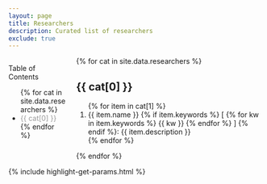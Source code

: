 ```yaml
---
layout: page
title: Researchers
description: Curated list of researchers
exclude: true
---
```



<div class="columns is-desktop">
    <div class="column is-2">
        <aside class="menu">
            <p class="menu-label">
                Table of Contents
            </p>
            <ul class="menu-list">
                {% for cat in site.data.researchers %}
                <li><a href="#{{ cat[0] }}" class="codinfox-category-mark" style="color:#999;text-decoration: none;"> {{ cat[0] }} </a></li>
                {% endfor %}
            </ul>
        </aside>
    </div>
    <div class="column is-10">
        {% for cat in site.data.researchers %}
        <h2 id="{{ cat[0] }}">{{ cat[0] }}</h2>
        <ol type="1">
            {% for item in cat[1] %}
            <li> <a href="{{ item.link }}" style="text-decoration: none;" target="_blank">  {{ item.name }} </a> {% if item.keywords %} [<div class="tags" style="display: inline;"> {% for kw in item.keywords %} <span class="tag">{{ kw }}</span> {% endfor %} </div>] {% endif %}: {{ item.description }}
            </li>
            {% endfor %}
        </ol>
        {% endfor %}
    </div>
</div>

{% include highlight-get-params.html %}